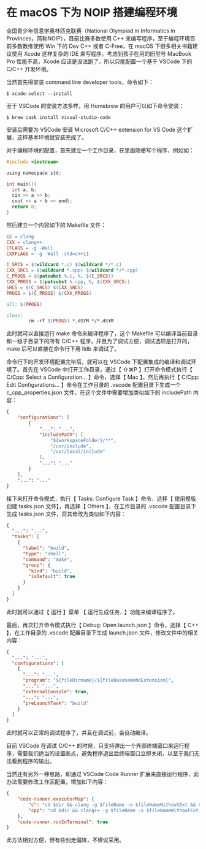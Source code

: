 # 在 macOS 下为 NOIP 搭建编程环境

全国青少年信息学奥林匹克联赛（National Olympiad in Informatics in Provinces，简称NOIP），目前比赛多数使用 C++ 来编写程序，至于编程环境目前多数教练使用 Win 下的 Dev C++ 或者 C-Free，在 macOS 下很多相关书籍建议使用 Xcode 这样复杂的 IDE 来写程序。考虑到孩子在用的旧型号 MacBook Pro 性能不高，Xcode 应该是没法跑了，所以只能配置一个基于 VSCode 下的 C/C++ 开发环境。


当然首先得安装 command line developer tools，命令如下：

```console
$ xcode-select --install
```

至于 VSCode 的安装方法多样，用 Homebrew 的用户可以如下命令安装：

```console
$ brew cask install visual-studio-code
```

安装后需要为 VSCode 安装 Microsoft C/C++ extension for VS Code 这个扩展，这样基本环境就安装完成了。


对于编程环境的配置，首先建立一个工作目录，在里面随便写个程序，例如如：

```C
#include <iostream>

using namespace std;

int main(){
  int a, b;
  cin >> a >> b; 
  cout << a + b << endl;
  return 0;
}
```

然后建立一个内容如下的 Makefile 文件：

```Makefile
CC = clang
CXX = clang++
CFLAGS = -g -Wall
CXXFLAGS = -g -Wall -std=c++11

C_SRCS = $(wildcard *.c) $(wildcard */*.c)
CXX_SRCS = $(wildcard *.cpp) $(wildcard */*.cpp)
C_PROGS = $(patsubst %.c, %, $(C_SRCS))
CXX_PROGS = $(patsubst %.cpp, %, $(CXX_SRCS))
SRCS = $(C_SRCS) $(CXX_SRCS)
PROGS = $(C_PROGS) $(CXX_PROGS)

all: $(PROGS)

clean:
        rm -rf $(PROGS) *.dSYM */*.dSYM
```

此时就可以直接运行 make 命令来编译程序了，这个 Makefile 可以编译当前目录和一级子目录下的所有 C/C++ 程序，并且为了调试方便，调试选项是打开的，make 后可以直接在命令行下用 lldb 来调试了。


命令行下的开发环境配置完毕后，就可以在 VSCode 下配置集成的编译和调试环境了。首先在 VSCode 中打开工作目录，通过【 ⇧⌘P 】打开命令模式执行【 C/Cpp: Select a Configuration… 】命令，选择【 Mac 】，然后再执行【 C/Cpp: Edit Configurations… 】命令在工作目录的 .vscode 配置目录下生成一个 c_cpp_properties.json 文件，在这个文件中需要增加类似如下的 includePath 内容：

```json
{
    "configurations": [
        {
            "...": "...",
            "includePath": [
                "${workspaceFolder}/**",
                "/usr/include",
                "/usr/local/include"
            ],
            "...": "..."
        }
    ],
    "...": "..."
}
```

接下来打开命令模式，执行【 Tasks: Configure Task  】命令，选择【 使用模版创建 tasks.json 文件】，再选择【 Others 】，在工作目录的 .vscode 配置目录下生成 tasks.json 文件，将其修改为类似如下内容：

```json
{
  "...": "...",
  "tasks": [
    {
      "label": "build",
      "type": "shell",
      "command": "make",
      "group": {
        "kind": "build",
        "isDefault": true
      }
    }
  ]
}
```

此时就可以通过【 运行 】菜单 【 运行生成任务.. 】功能来编译程序了。

最后，再次打开命令模式执行【 Debug: Open launch.json 】命令，选择【 C++ 】，在工作目录的 .vscode 配置目录下生成 launch.json 文件，修改文件中的相关内容：

```json
{
  "...": "...",
  "configurations": [
    {
      "...": "...",
      "program": "${fileDirname}/${fileBasenameNoExtension}",
      "...": "...",
      "externalConsole": true,
      "...": "...",
      "preLaunchTask": "build"
    }
  ]
}
```

此时就可以正常的调试程序了，并且在调试前，会自动编译。

目前 VSCode 在调试 C/C++ 的时候，只支持弹出一个外部终端窗口来运行程序，需要我们适当的设置断点，避免程序退出后终端窗口立即关闭，以至于我们无法看到程序的输出。


当然还有另外一种思路，即通过 VSCode Code Runner 扩展来直接运行程序，此办法需要修改工作区配置，增加如下内容：

```json
{
    "code-runner.executorMap": {
        "c": "cd $dir && clang -g $fileName -o $fileNameWithoutExt && $dir$fileNameWithoutExt",
        "cpp": "cd $dir && clang++ -g $fileName -o $fileNameWithoutExt && $dir$fileNameWithoutExt"
    },
    "code-runner.runInTerminal": true
}
```

此方法相对方便，但有些剑走偏锋，不建议采用。
